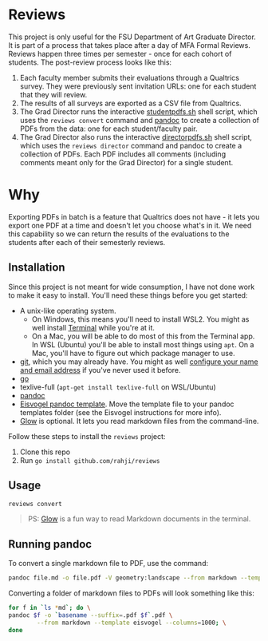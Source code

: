 # Reviews

This project is only useful for the FSU Department of Art Graduate Director. It is part of a process that takes place after a day of MFA Formal Reviews. Reviews happen three times per semester - once for each cohort of students. The post-review process looks like this:

1. Each faculty member submits their evaluations through a Qualtrics survey. They were previously sent invitation URLs: one for each student that they will review.
2. The results of all surveys are exported as a CSV file from Qualtrics.
3. The Grad Director runs the interactive [studentpdfs.sh](bin/studentpdfs.sh) shell script, which uses the `reviews convert` command and [pandoc](https://pandoc.org/) to create a collection of PDFs from the data: one for each student/faculty pair.
4. The Grad Director also runs the interactive [directorpdfs.sh](bin/directorpdfs.sh) shell script, which uses the `reviews director` command and pandoc to create a collection of PDFs. Each PDF includes all comments (including comments meant only for the Grad Director) for a single student.

# Why

Exporting PDFs in batch is a feature that Qualtrics does not have - it lets you export one PDF at a time and doesn't let you choose what's in it. We need this capability so we can return the results of the evaluations to the students after each of their semesterly reviews. 

## Installation

Since this project is not meant for wide consumption, I have not done work to make it easy to install. You'll need these things before you get started:

* A unix-like operating system. 
  * On Windows, this means you'll need to install WSL2. You might as well install [Terminal](https://apps.microsoft.com/store/detail/windows-terminal/9N0DX20HK701) while you're at it.
  * On a Mac, you will be able to do most of this from the Terminal app. In WSL (Ubuntu) you'll be able to install most things using `apt`. On a Mac, you'll have to figure out which package manager to use.
* [git](https://git-scm.com/downloads), which you may already have. You might as well [configure your name and email address](https://git-scm.com/book/en/v2/Getting-Started-First-Time-Git-Setup) if you've never used it before.
* [go](https://go.dev/dl/)
* texlive-full (`apt-get install texlive-full` on WSL/Ubuntu)
* [pandoc](https://pandoc.org)
* [Eisvogel pandoc template](https://github.com/Wandmalfarbe/pandoc-latex-template/releases). Move the template file to your pandoc templates folder (see the Eisvogel instructions for more info).
* [Glow](https://github.com/charmbracelet/glow) is optional. It lets you read markdown files from the command-line.

Follow these steps to install the `reviews` project:

1. Clone this repo
2. Run `go install github.com/rahji/reviews`

## Usage

```bash
reviews convert
```

> PS: [Glow](https://github.com/charmbracelet/glow) is a fun way to read Markdown documents in the terminal.

## Running pandoc

To convert a single markdown file to PDF, use the command:

```bash
pandoc file.md -o file.pdf -V geometry:landscape --from markdown --template eisvogel --columns=1000
```

Converting a folder of markdown files to PDFs will look something like this:

```bash
for f in `ls *md`; do \
pandoc $f -o `basename --suffix=.pdf $f`.pdf \
        --from markdown --template eisvogel --columns=1000; \
done
```
